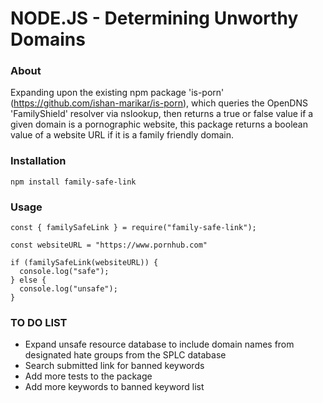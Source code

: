 # NODE.JS - Determining Unworthy Domains

### About

Expanding upon the existing npm package 'is-porn' (https://github.com/ishan-marikar/is-porn), which queries the OpenDNS 'FamilyShield' resolver via nslookup, then returns a true or false value if a given domain is a pornographic website, this package returns a boolean value of a website URL if it is a family friendly domain.

### Installation

```
npm install family-safe-link

```

### Usage

```
const { familySafeLink } = require("family-safe-link");

const websiteURL = "https://www.pornhub.com"

if (familySafeLink(websiteURL)) {
  console.log("safe");
} else {
  console.log("unsafe");
}

```

### TO DO LIST

- Expand unsafe resource database to include domain names from designated hate groups from the SPLC database
- Search submitted link for banned keywords
- Add more tests to the package
- Add more keywords to banned keyword list
